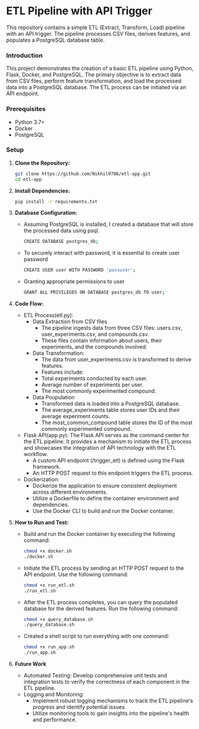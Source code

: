 # ETL Pipeline with API Trigger
This repository contains a simple ETL (Extract, Transform, Load) pipeline with an API trigger. The pipeline processes CSV files, derives features, and populates a PostgreSQL database table.

### Introduction
This project demonstrates the creation of a basic ETL pipeline using Python, Flask, Docker, and PostgreSQL. The primary objective is to extract data from CSV files, perform feature transformation, and load the processed data into a PostgreSQL database. The ETL process can be initiated via an API endpoint.

### Prerequisites
- Python 3.7+
- Docker
- PostgreSQL

### Setup

1. **Clone the Repository:**

   ```bash
   git clone https://github.com/Nikhil9786/etl-app.git
   cd etl-app

2. **Install Dependencies:**

   ```bash
   pip install -r requirements.txt

 3. **Database Configuration:**
    * Assuming PostgreSQL is installed, I created a database that will store the processed data using psql.
       ```bash
       CREATE DATABASE postgres_db;
       ```
    * To securely interact with password, it is essential to create user password
       ```bash
       CREATE USER user WITH PASSWORD 'passuser';
       ```
    * Granting appropriate permissions to user
       ```bash
      GRANT ALL PRIVILEGES ON DATABASE postgres_db TO user;
       ```
  4. **Code Flow:**
      * ETL Process(etl.py):
         * Data Extraction from CSV files
           * The pipeline ingests data from three CSV files: users.csv, user_experiments.csv, and compounds.csv.
           * These files contain information about users, their experiments, and the compounds involved.
         * Data Transformation:
           * The data from user_experiments.csv is transformed to derive features.
           * Features include:
            * Total experiments conducted by each user.
            * Average number of experiments per user.
            * The most commonly experimented compound.
         * Data Poupulation
           * Transformed data is loaded into a PostgreSQL database.
           * The average_experiments table stores user IDs and their average experiment counts.
           * The most_common_compound table stores the ID of the most commonly experimented compound.
      * Flask API(app.py):
        The Flask API serves as the command center for the ETL pipeline. It provides a mechanism to initiate the ETL process and showcases the integration of API technology with the ETL workflow.
        * A custom API endpoint (/trigger_etl) is defined using the Flask framework.
        * An HTTP POST request to this endpoint triggers the ETL process.
      * Dockerization:
        * Dockerize the application to ensure consistent deployment across different environments.
        * Utilize a Dockerfile to define the container environment and dependencies.
        * Use the Docker CLI to build and run the Docker container.
         
  5. **How to Run and Test:**
     * Build and run the Docker container by executing the following command:
       ```bash
       chmod +x docker.sh
       ./docker.sh
       
     * Initiate the ETL process by sending an HTTP POST request to the API endpoint. Use the following command:
       ```bash
       chmod +x run_etl.sh
       ./run_etl.sh
     * After the ETL process completes, you can query the populated database for the derived features. Run the following command:
       ```bash
       chmod +x query_database.sh
       ./query_database.sh
     * Created a shell script to run everything with one command:
       ```bash
       chmod +x run_app.sh
       ./run_app.sh

6. **Future Work**
   * Automated Testing: Develop comprehensive unit tests and integration tests to verify the correctness of each component in the ETL pipeline.
   * Logging and Monitoring:
      * Implement robust logging mechanisms to track the ETL pipeline's progress and identify potential issues.
      * Utilize monitoring tools to gain insights into the pipeline's health and performance.
